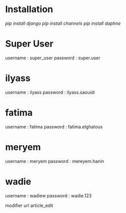 # Installation
_pip install django_
_pip install channels_
_pip install daphne_

# Super User
username : super_user
password : super.user

# ilyass
username : ilyass
password : ilyass.saouidi

# fatima
username : fatima
password : fatima.elghatous

# meryem
username : meryem
password : mereyem.hanin

# wadie
username : wadiew
password : wadie.123


modifier url article_edit